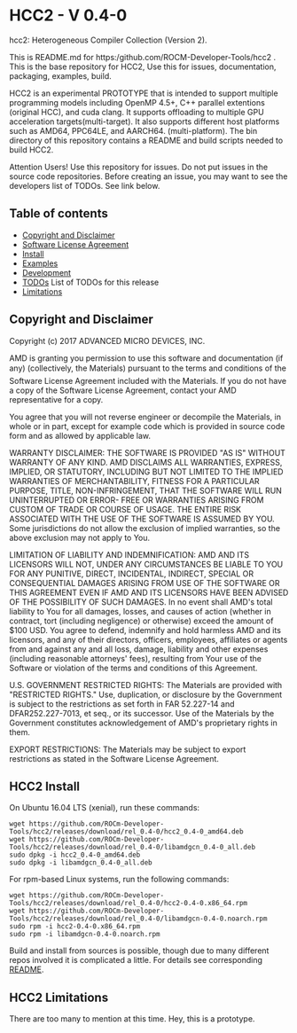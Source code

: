 HCC2 - V 0.4-0
==============

hcc2:  Heterogeneous Compiler Collection (Version 2). 

This is README.md for https:/github.com/ROCM-Developer-Tools/hcc2 .  This is the base repository for HCC2,  Use this for issues, documentation, packaging, examples, build.  

HCC2 is an experimental PROTOTYPE that is intended to support multiple programming models including OpenMP 4.5+, C++ parallel extentions (original HCC), and cuda clang.  It supports offloading to multiple GPU acceleration targets(multi-target).  It also supports different host platforms such as AMD64, PPC64LE, and AARCH64. (multi-platform). 
The bin directory of this repository contains a README and build scripts needed to build HCC2.

Attention Users!  Use this repository for issues. Do not put issues in the source code repositories.  Before creating an issue, you may want to see the developers list of TODOs.  See link below.

Table of contents
-----------------

- [Copyright and Disclaimer](#Copyright)
- [Software License Agreement](LICENSE)
- [Install](#Install)
- [Examples](examples)
- [Development](DEVELOPMENT.md)
- [TODOs](bin/TODOs) List of TODOs for this release
- [Limitations](#Limitations)

## Copyright and Disclaimer

<A NAME="Copyright">
Copyright (c) 2017 ADVANCED MICRO DEVICES, INC.

AMD is granting you permission to use this software and documentation (if any) (collectively, the 
Materials) pursuant to the terms and conditions of the Software License Agreement included with the 
Materials.  If you do not have a copy of the Software License Agreement, contact your AMD 
representative for a copy.

You agree that you will not reverse engineer or decompile the Materials, in whole or in part, except for 
example code which is provided in source code form and as allowed by applicable law.

WARRANTY DISCLAIMER: THE SOFTWARE IS PROVIDED "AS IS" WITHOUT WARRANTY OF ANY 
KIND.  AMD DISCLAIMS ALL WARRANTIES, EXPRESS, IMPLIED, OR STATUTORY, INCLUDING BUT NOT 
LIMITED TO THE IMPLIED WARRANTIES OF MERCHANTABILITY, FITNESS FOR A PARTICULAR 
PURPOSE, TITLE, NON-INFRINGEMENT, THAT THE SOFTWARE WILL RUN UNINTERRUPTED OR ERROR-
FREE OR WARRANTIES ARISING FROM CUSTOM OF TRADE OR COURSE OF USAGE.  THE ENTIRE RISK 
ASSOCIATED WITH THE USE OF THE SOFTWARE IS ASSUMED BY YOU.  Some jurisdictions do not 
allow the exclusion of implied warranties, so the above exclusion may not apply to You. 

LIMITATION OF LIABILITY AND INDEMNIFICATION:  AMD AND ITS LICENSORS WILL NOT, 
UNDER ANY CIRCUMSTANCES BE LIABLE TO YOU FOR ANY PUNITIVE, DIRECT, INCIDENTAL, 
INDIRECT, SPECIAL OR CONSEQUENTIAL DAMAGES ARISING FROM USE OF THE SOFTWARE OR THIS 
AGREEMENT EVEN IF AMD AND ITS LICENSORS HAVE BEEN ADVISED OF THE POSSIBILITY OF SUCH 
DAMAGES.  In no event shall AMD's total liability to You for all damages, losses, and 
causes of action (whether in contract, tort (including negligence) or otherwise) 
exceed the amount of $100 USD.  You agree to defend, indemnify and hold harmless 
AMD and its licensors, and any of their directors, officers, employees, affiliates or 
agents from and against any and all loss, damage, liability and other expenses 
(including reasonable attorneys' fees), resulting from Your use of the Software or 
violation of the terms and conditions of this Agreement.  

U.S. GOVERNMENT RESTRICTED RIGHTS: The Materials are provided with "RESTRICTED RIGHTS." 
Use, duplication, or disclosure by the Government is subject to the restrictions as set 
forth in FAR 52.227-14 and DFAR252.227-7013, et seq., or its successor.  Use of the 
Materials by the Government constitutes acknowledgement of AMD's proprietary rights in them.

EXPORT RESTRICTIONS: The Materials may be subject to export restrictions as stated in the 
Software License Agreement.

## HCC2 Install

<A NAME="Install">
On Ubuntu 16.04 LTS (xenial), run these commands:

```
wget https://github.com/ROCm-Developer-Tools/hcc2/releases/download/rel_0.4-0/hcc2_0.4-0_amd64.deb
wget https://github.com/ROCm-Developer-Tools/hcc2/releases/download/rel_0.4-0/libamdgcn_0.4-0_all.deb
sudo dpkg -i hcc2_0.4-0_amd64.deb
sudo dpkg -i libamdgcn_0.4-0_all.deb
```

For rpm-based Linux systems, run the following commands:

```
wget https://github.com/ROCm-Developer-Tools/hcc2/releases/download/rel_0.4-0/hcc2-0.4-0.x86_64.rpm
wget https://github.com/ROCm-Developer-Tools/hcc2/releases/download/rel_0.4-0/libamdgcn-0.4-0.noarch.rpm
sudo rpm -i hcc2-0.4-0.x86_64.rpm
sudo rpm -i libamdgcn-0.4-0.noarch.rpm
```

Build and install from sources is possible, though due to many different repos involved it is complicated a little. For details see corresponding [README](bin/README).

## HCC2 Limitations

<A NAME="Limitations">
There are too many to mention at this time.  Hey, this is a prototype.
